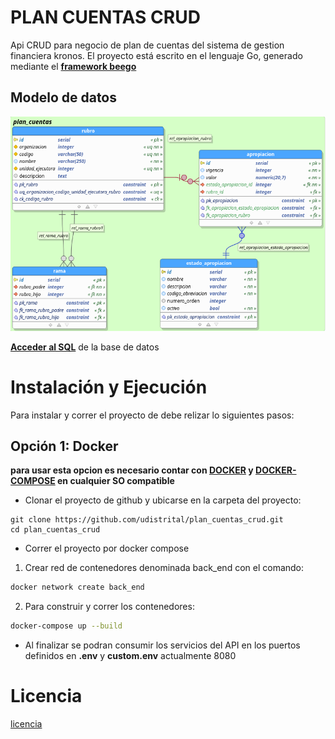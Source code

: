 # PLAN CUENTAS CRUD

Api CRUD para negocio de plan de cuentas del sistema de gestion financiera kronos. El proyecto está escrito en el lenguaje Go, generado mediante el **[framework beego](https://beego.me/)**

## Modelo de datos
![mbd](modelobd.png)

**[Acceder al SQL](https://drive.google.com/file/d/10c-NiUE-869AT5GYyGMmFyMn3eOcGLU5/view?usp=sharing)** de la base de datos

# Instalación y Ejecución

Para instalar y correr el proyecto de debe relizar lo siguientes pasos:

## Opción 1: Docker

**para usar esta opcion es necesario contar con [DOCKER](https://docs.docker.com/) y [DOCKER-COMPOSE](https://docs.docker.com/compose/) en cualquier SO compatible**

- Clonar el proyecto de github y ubicarse en la carpeta del proyecto:
```shell
git clone https://github.com/udistrital/plan_cuentas_crud.git
cd plan_cuentas_crud
```

- Correr el proyecto por docker compose 
1. Crear red de contenedores denominada back_end con el comando:

```sh
docker network create back_end
```


2. Para construir y correr los contenedores:

```sh
docker-compose up --build
```
- Al finalizar se podran consumir los servicios del API en los puertos definidos en **.env** y **custom.env** actualmente 8080
# Licencia
[licencia](LICENSE)



